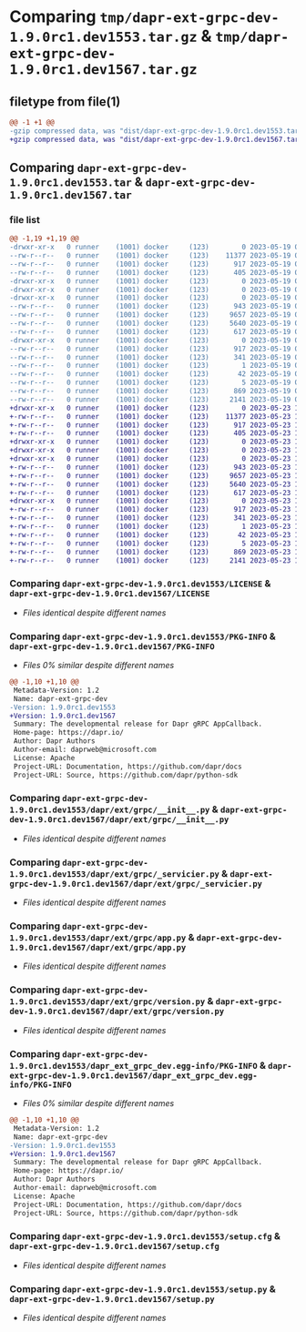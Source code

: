 # Comparing `tmp/dapr-ext-grpc-dev-1.9.0rc1.dev1553.tar.gz` & `tmp/dapr-ext-grpc-dev-1.9.0rc1.dev1567.tar.gz`

## filetype from file(1)

```diff
@@ -1 +1 @@
-gzip compressed data, was "dist/dapr-ext-grpc-dev-1.9.0rc1.dev1553.tar", last modified: Fri May 19 00:30:35 2023, max compression
+gzip compressed data, was "dist/dapr-ext-grpc-dev-1.9.0rc1.dev1567.tar", last modified: Tue May 23 16:53:00 2023, max compression
```

## Comparing `dapr-ext-grpc-dev-1.9.0rc1.dev1553.tar` & `dapr-ext-grpc-dev-1.9.0rc1.dev1567.tar`

### file list

```diff
@@ -1,19 +1,19 @@
-drwxr-xr-x   0 runner    (1001) docker     (123)        0 2023-05-19 00:30:35.000000 dapr-ext-grpc-dev-1.9.0rc1.dev1553/
--rw-r--r--   0 runner    (1001) docker     (123)    11377 2023-05-19 00:30:06.000000 dapr-ext-grpc-dev-1.9.0rc1.dev1553/LICENSE
--rw-r--r--   0 runner    (1001) docker     (123)      917 2023-05-19 00:30:35.000000 dapr-ext-grpc-dev-1.9.0rc1.dev1553/PKG-INFO
--rw-r--r--   0 runner    (1001) docker     (123)      405 2023-05-19 00:30:06.000000 dapr-ext-grpc-dev-1.9.0rc1.dev1553/README.rst
-drwxr-xr-x   0 runner    (1001) docker     (123)        0 2023-05-19 00:30:35.000000 dapr-ext-grpc-dev-1.9.0rc1.dev1553/dapr/
-drwxr-xr-x   0 runner    (1001) docker     (123)        0 2023-05-19 00:30:35.000000 dapr-ext-grpc-dev-1.9.0rc1.dev1553/dapr/ext/
-drwxr-xr-x   0 runner    (1001) docker     (123)        0 2023-05-19 00:30:35.000000 dapr-ext-grpc-dev-1.9.0rc1.dev1553/dapr/ext/grpc/
--rw-r--r--   0 runner    (1001) docker     (123)      943 2023-05-19 00:30:06.000000 dapr-ext-grpc-dev-1.9.0rc1.dev1553/dapr/ext/grpc/__init__.py
--rw-r--r--   0 runner    (1001) docker     (123)     9657 2023-05-19 00:30:06.000000 dapr-ext-grpc-dev-1.9.0rc1.dev1553/dapr/ext/grpc/_servicier.py
--rw-r--r--   0 runner    (1001) docker     (123)     5640 2023-05-19 00:30:06.000000 dapr-ext-grpc-dev-1.9.0rc1.dev1553/dapr/ext/grpc/app.py
--rw-r--r--   0 runner    (1001) docker     (123)      617 2023-05-19 00:30:06.000000 dapr-ext-grpc-dev-1.9.0rc1.dev1553/dapr/ext/grpc/version.py
-drwxr-xr-x   0 runner    (1001) docker     (123)        0 2023-05-19 00:30:35.000000 dapr-ext-grpc-dev-1.9.0rc1.dev1553/dapr_ext_grpc_dev.egg-info/
--rw-r--r--   0 runner    (1001) docker     (123)      917 2023-05-19 00:30:35.000000 dapr-ext-grpc-dev-1.9.0rc1.dev1553/dapr_ext_grpc_dev.egg-info/PKG-INFO
--rw-r--r--   0 runner    (1001) docker     (123)      341 2023-05-19 00:30:35.000000 dapr-ext-grpc-dev-1.9.0rc1.dev1553/dapr_ext_grpc_dev.egg-info/SOURCES.txt
--rw-r--r--   0 runner    (1001) docker     (123)        1 2023-05-19 00:30:35.000000 dapr-ext-grpc-dev-1.9.0rc1.dev1553/dapr_ext_grpc_dev.egg-info/dependency_links.txt
--rw-r--r--   0 runner    (1001) docker     (123)       42 2023-05-19 00:30:35.000000 dapr-ext-grpc-dev-1.9.0rc1.dev1553/dapr_ext_grpc_dev.egg-info/requires.txt
--rw-r--r--   0 runner    (1001) docker     (123)        5 2023-05-19 00:30:35.000000 dapr-ext-grpc-dev-1.9.0rc1.dev1553/dapr_ext_grpc_dev.egg-info/top_level.txt
--rw-r--r--   0 runner    (1001) docker     (123)      869 2023-05-19 00:30:35.000000 dapr-ext-grpc-dev-1.9.0rc1.dev1553/setup.cfg
--rw-r--r--   0 runner    (1001) docker     (123)     2141 2023-05-19 00:30:06.000000 dapr-ext-grpc-dev-1.9.0rc1.dev1553/setup.py
+drwxr-xr-x   0 runner    (1001) docker     (123)        0 2023-05-23 16:53:00.000000 dapr-ext-grpc-dev-1.9.0rc1.dev1567/
+-rw-r--r--   0 runner    (1001) docker     (123)    11377 2023-05-23 16:52:19.000000 dapr-ext-grpc-dev-1.9.0rc1.dev1567/LICENSE
+-rw-r--r--   0 runner    (1001) docker     (123)      917 2023-05-23 16:53:00.000000 dapr-ext-grpc-dev-1.9.0rc1.dev1567/PKG-INFO
+-rw-r--r--   0 runner    (1001) docker     (123)      405 2023-05-23 16:52:19.000000 dapr-ext-grpc-dev-1.9.0rc1.dev1567/README.rst
+drwxr-xr-x   0 runner    (1001) docker     (123)        0 2023-05-23 16:53:00.000000 dapr-ext-grpc-dev-1.9.0rc1.dev1567/dapr/
+drwxr-xr-x   0 runner    (1001) docker     (123)        0 2023-05-23 16:53:00.000000 dapr-ext-grpc-dev-1.9.0rc1.dev1567/dapr/ext/
+drwxr-xr-x   0 runner    (1001) docker     (123)        0 2023-05-23 16:53:00.000000 dapr-ext-grpc-dev-1.9.0rc1.dev1567/dapr/ext/grpc/
+-rw-r--r--   0 runner    (1001) docker     (123)      943 2023-05-23 16:52:19.000000 dapr-ext-grpc-dev-1.9.0rc1.dev1567/dapr/ext/grpc/__init__.py
+-rw-r--r--   0 runner    (1001) docker     (123)     9657 2023-05-23 16:52:19.000000 dapr-ext-grpc-dev-1.9.0rc1.dev1567/dapr/ext/grpc/_servicier.py
+-rw-r--r--   0 runner    (1001) docker     (123)     5640 2023-05-23 16:52:19.000000 dapr-ext-grpc-dev-1.9.0rc1.dev1567/dapr/ext/grpc/app.py
+-rw-r--r--   0 runner    (1001) docker     (123)      617 2023-05-23 16:52:19.000000 dapr-ext-grpc-dev-1.9.0rc1.dev1567/dapr/ext/grpc/version.py
+drwxr-xr-x   0 runner    (1001) docker     (123)        0 2023-05-23 16:53:00.000000 dapr-ext-grpc-dev-1.9.0rc1.dev1567/dapr_ext_grpc_dev.egg-info/
+-rw-r--r--   0 runner    (1001) docker     (123)      917 2023-05-23 16:53:00.000000 dapr-ext-grpc-dev-1.9.0rc1.dev1567/dapr_ext_grpc_dev.egg-info/PKG-INFO
+-rw-r--r--   0 runner    (1001) docker     (123)      341 2023-05-23 16:53:00.000000 dapr-ext-grpc-dev-1.9.0rc1.dev1567/dapr_ext_grpc_dev.egg-info/SOURCES.txt
+-rw-r--r--   0 runner    (1001) docker     (123)        1 2023-05-23 16:53:00.000000 dapr-ext-grpc-dev-1.9.0rc1.dev1567/dapr_ext_grpc_dev.egg-info/dependency_links.txt
+-rw-r--r--   0 runner    (1001) docker     (123)       42 2023-05-23 16:53:00.000000 dapr-ext-grpc-dev-1.9.0rc1.dev1567/dapr_ext_grpc_dev.egg-info/requires.txt
+-rw-r--r--   0 runner    (1001) docker     (123)        5 2023-05-23 16:53:00.000000 dapr-ext-grpc-dev-1.9.0rc1.dev1567/dapr_ext_grpc_dev.egg-info/top_level.txt
+-rw-r--r--   0 runner    (1001) docker     (123)      869 2023-05-23 16:53:00.000000 dapr-ext-grpc-dev-1.9.0rc1.dev1567/setup.cfg
+-rw-r--r--   0 runner    (1001) docker     (123)     2141 2023-05-23 16:52:19.000000 dapr-ext-grpc-dev-1.9.0rc1.dev1567/setup.py
```

### Comparing `dapr-ext-grpc-dev-1.9.0rc1.dev1553/LICENSE` & `dapr-ext-grpc-dev-1.9.0rc1.dev1567/LICENSE`

 * *Files identical despite different names*

### Comparing `dapr-ext-grpc-dev-1.9.0rc1.dev1553/PKG-INFO` & `dapr-ext-grpc-dev-1.9.0rc1.dev1567/PKG-INFO`

 * *Files 0% similar despite different names*

```diff
@@ -1,10 +1,10 @@
 Metadata-Version: 1.2
 Name: dapr-ext-grpc-dev
-Version: 1.9.0rc1.dev1553
+Version: 1.9.0rc1.dev1567
 Summary: The developmental release for Dapr gRPC AppCallback.
 Home-page: https://dapr.io/
 Author: Dapr Authors
 Author-email: daprweb@microsoft.com
 License: Apache
 Project-URL: Documentation, https://github.com/dapr/docs
 Project-URL: Source, https://github.com/dapr/python-sdk
```

### Comparing `dapr-ext-grpc-dev-1.9.0rc1.dev1553/dapr/ext/grpc/__init__.py` & `dapr-ext-grpc-dev-1.9.0rc1.dev1567/dapr/ext/grpc/__init__.py`

 * *Files identical despite different names*

### Comparing `dapr-ext-grpc-dev-1.9.0rc1.dev1553/dapr/ext/grpc/_servicier.py` & `dapr-ext-grpc-dev-1.9.0rc1.dev1567/dapr/ext/grpc/_servicier.py`

 * *Files identical despite different names*

### Comparing `dapr-ext-grpc-dev-1.9.0rc1.dev1553/dapr/ext/grpc/app.py` & `dapr-ext-grpc-dev-1.9.0rc1.dev1567/dapr/ext/grpc/app.py`

 * *Files identical despite different names*

### Comparing `dapr-ext-grpc-dev-1.9.0rc1.dev1553/dapr/ext/grpc/version.py` & `dapr-ext-grpc-dev-1.9.0rc1.dev1567/dapr/ext/grpc/version.py`

 * *Files identical despite different names*

### Comparing `dapr-ext-grpc-dev-1.9.0rc1.dev1553/dapr_ext_grpc_dev.egg-info/PKG-INFO` & `dapr-ext-grpc-dev-1.9.0rc1.dev1567/dapr_ext_grpc_dev.egg-info/PKG-INFO`

 * *Files 0% similar despite different names*

```diff
@@ -1,10 +1,10 @@
 Metadata-Version: 1.2
 Name: dapr-ext-grpc-dev
-Version: 1.9.0rc1.dev1553
+Version: 1.9.0rc1.dev1567
 Summary: The developmental release for Dapr gRPC AppCallback.
 Home-page: https://dapr.io/
 Author: Dapr Authors
 Author-email: daprweb@microsoft.com
 License: Apache
 Project-URL: Documentation, https://github.com/dapr/docs
 Project-URL: Source, https://github.com/dapr/python-sdk
```

### Comparing `dapr-ext-grpc-dev-1.9.0rc1.dev1553/setup.cfg` & `dapr-ext-grpc-dev-1.9.0rc1.dev1567/setup.cfg`

 * *Files identical despite different names*

### Comparing `dapr-ext-grpc-dev-1.9.0rc1.dev1553/setup.py` & `dapr-ext-grpc-dev-1.9.0rc1.dev1567/setup.py`

 * *Files identical despite different names*

